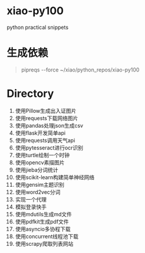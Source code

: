 # xiao-py100
python practical snippets

# 生成依赖
> pipreqs --force ~/xiao/python_repos/xiao-py100

# Directory
1. 使用Pillow生成出入证图片
1. 使用requests下载网络图片
1. 使用pandas处理json生成csv
1. 使用flask开发简单api
1. 使用requests调用天气api
1. 使用pytesseract进行ocr识别
1. 使用turtle绘制一个时钟
1. 使用opencv素描图片
1. 使用jieba分词统计
1. 使用scikit-learn构建简单神经网络
1. 使用gensim主题识别
1. 使用word2vec分词
1. 实现一个代理
1. 模拟登录快手
1. 使用mdutils生成md文件
1. 使用pdfkit生成pdf文件
1. 使用asyncio多协程下载
1. 使用concurrent线程池下载
1. 使用scrapy爬取列表网站
